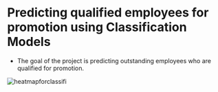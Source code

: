 # Predicting qualified employees for promotion using Classification Models

* The goal of the project is predicting outstanding employees who are qualified for promotion.


![heatmapforclassifi](https://user-images.githubusercontent.com/93095814/146266958-26f4a3b8-3a06-4fe0-9620-a6ba24fbf967.png)
